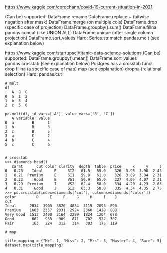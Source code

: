 https://www.kaggle.com/corochann/covid-19-current-situation-in-2021

(Can be) supported:
    DataFrame.rename
    DataFrame.replace
    ~ (bitwise negation after mask)
    DataFrame.merge (on multiple cols)
    DataFrame.drop (specific case of projection)
    DataFrame.groupby().sum()
    DataFrame.fillna
    pandas.concat (like UNION ALL)
    DataFrame.unique (after single column projection)
    DataFrame.sort_values
Hard:
    Series.str.match
    pandas.melt (see explanation below)

https://www.kaggle.com/startupsci/titanic-data-science-solutions
(Can be) supported:
    DataFrame.groupby().mean()
    DataFrame.sort_values
    pandas.crosstab (see explanation below) Postgres has a crosstab func!
    drop
    fillna (a specific case of map)
    map (see explanation)
    dropna (relational selection)
Hard:
    pandas.cut


```
# melt
df
   A  B  C
0  a  1  2
1  b  3  4
2  c  5  6

pd.melt(df, id_vars=['A'], value_vars=['B', 'C'])
   A variable  value
0  a        B      1
1  b        B      3
2  c        B      5
3  a        C      2
4  b        C      4
5  c        C      6


# crosstab
>>> diamonds.head()
   carat      cut color clarity  depth  table  price     x     y     z
0   0.23    Ideal     E     SI2   61.5   55.0    326  3.95  3.98  2.43
1   0.21  Premium     E     SI1   59.8   61.0    326  3.89  3.84  2.31
2   0.23     Good     E     VS1   56.9   65.0    327  4.05  4.07  2.31
3   0.29  Premium     I     VS2   62.4   58.0    334  4.20  4.23  2.63
4   0.31     Good     J     SI2   63.3   58.0    335  4.34  4.35  2.75
>>> pd.crosstab(index=diamonds['cut'], columns=diamonds['color'])
color         D     E     F     G     H     I    J
cut
Ideal      2834  3903  3826  4884  3115  2093  896
Premium    1603  2337  2331  2924  2360  1428  808
Very Good  1513  2400  2164  2299  1824  1204  678
Good        662   933   909   871   702   522  307
Fair        163   224   312   314   303   175  119

# map

title_mapping = {"Mr": 1, "Miss": 2, "Mrs": 3, "Master": 4, "Rare": 5}
dataset.map(title_mapping)
```
